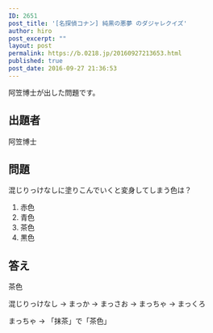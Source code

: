```yaml
---
ID: 2651
post_title: '[名探偵コナン] 純黒の悪夢 のダジャレクイズ'
author: hiro
post_excerpt: ""
layout: post
permalink: https://b.0218.jp/20160927213653.html
published: true
post_date: 2016-09-27 21:36:53
---
```

阿笠博士が出した問題です。
<!--more-->

## 出題者
阿笠博士

## 問題
混じりっけなしに塗りこんでいくと変身してしまう色は？

1. 赤色
2. 青色
3. 茶色
4. 黒色

## 答え
茶色

混じりっけなし
→ まっか
→ まっさお
→ まっちゃ
→ まっくろ

まっちゃ → 「抹茶」で「茶色」